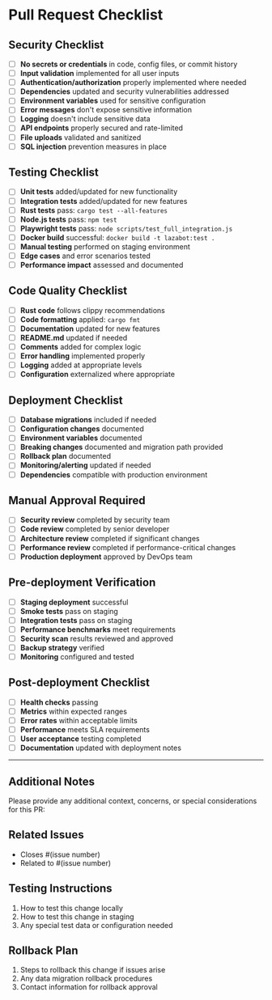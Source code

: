 # Pull Request Checklist

## Security Checklist
- [ ] **No secrets or credentials** in code, config files, or commit history
- [ ] **Input validation** implemented for all user inputs
- [ ] **Authentication/authorization** properly implemented where needed
- [ ] **Dependencies** updated and security vulnerabilities addressed
- [ ] **Environment variables** used for sensitive configuration
- [ ] **Error messages** don't expose sensitive information
- [ ] **Logging** doesn't include sensitive data
- [ ] **API endpoints** properly secured and rate-limited
- [ ] **File uploads** validated and sanitized
- [ ] **SQL injection** prevention measures in place

## Testing Checklist
- [ ] **Unit tests** added/updated for new functionality
- [ ] **Integration tests** added/updated for new features
- [ ] **Rust tests** pass: `cargo test --all-features`
- [ ] **Node.js tests** pass: `npm test`
- [ ] **Playwright tests** pass: `node scripts/test_full_integration.js`
- [ ] **Docker build** successful: `docker build -t lazabot:test .`
- [ ] **Manual testing** performed on staging environment
- [ ] **Edge cases** and error scenarios tested
- [ ] **Performance impact** assessed and documented

## Code Quality Checklist
- [ ] **Rust code** follows clippy recommendations
- [ ] **Code formatting** applied: `cargo fmt`
- [ ] **Documentation** updated for new features
- [ ] **README.md** updated if needed
- [ ] **Comments** added for complex logic
- [ ] **Error handling** implemented properly
- [ ] **Logging** added at appropriate levels
- [ ] **Configuration** externalized where appropriate

## Deployment Checklist
- [ ] **Database migrations** included if needed
- [ ] **Configuration changes** documented
- [ ] **Environment variables** documented
- [ ] **Breaking changes** documented and migration path provided
- [ ] **Rollback plan** documented
- [ ] **Monitoring/alerting** updated if needed
- [ ] **Dependencies** compatible with production environment

## Manual Approval Required
- [ ] **Security review** completed by security team
- [ ] **Code review** completed by senior developer
- [ ] **Architecture review** completed if significant changes
- [ ] **Performance review** completed if performance-critical changes
- [ ] **Production deployment** approved by DevOps team

## Pre-deployment Verification
- [ ] **Staging deployment** successful
- [ ] **Smoke tests** pass on staging
- [ ] **Integration tests** pass on staging
- [ ] **Performance benchmarks** meet requirements
- [ ] **Security scan** results reviewed and approved
- [ ] **Backup strategy** verified
- [ ] **Monitoring** configured and tested

## Post-deployment Checklist
- [ ] **Health checks** passing
- [ ] **Metrics** within expected ranges
- [ ] **Error rates** within acceptable limits
- [ ] **Performance** meets SLA requirements
- [ ] **User acceptance** testing completed
- [ ] **Documentation** updated with deployment notes

---

## Additional Notes
Please provide any additional context, concerns, or special considerations for this PR:

## Related Issues
- Closes #(issue number)
- Related to #(issue number)

## Testing Instructions
1. How to test this change locally
2. How to test this change in staging
3. Any special test data or configuration needed

## Rollback Plan
1. Steps to rollback this change if issues arise
2. Any data migration rollback procedures
3. Contact information for rollback approval
